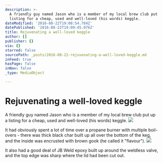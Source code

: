 ```yaml
---
description: >-
  A friendly guy named Jason who is a member of my local brew club put up a
  listing for a cheap, used and well-loved (his words) keggle.
dateModified: '2016-08-22T19:08:54.784Z'
datePublished: '2016-08-22T19:09:45.076Z'
title: Rejuvenating a well-loved keggle
author: []
publisher: {}
via: {}
starred: false
sourcePath: _posts/2016-08-22-rejuvenating-a-well-loved-keggle.md
inFeed: true
hasPage: false
inNav: false
_type: MediaObject

---
```

# Rejuvenating a well-loved keggle

A friendly guy named Jason who is a member of my local brew club put up a listing for a cheap, used and well-loved (his words) keggle.
![](https://the-grid-user-content.s3-us-west-2.amazonaws.com/5bda44c0-ed13-4a06-bc49-3de05d5ee667.jpg)

It had obviously spent a lot of time over a propane burner with multiple boil-overs - there was thick black char built up all over the bottom of the keg, and the inside was encrusted with brown gook (he called it "flavour").
![](https://the-grid-user-content.s3-us-west-2.amazonaws.com/e66b3028-9213-41d8-8361-4dd413df867e.jpg)

It also had a good deal of JB Weld epoxy built up around the weldless valve, and the top edge was sharp where the lid had been cut out.
